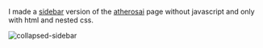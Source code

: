 I made a [sidebar](https://github.com/atherosai/ui/tree/main/sidebar-07) version of the [atherosai](https://github.com/atherosai) page without javascript and only with html and nested css.

![collapsed-sidebar](https://github.com/MetinKb/collapsed-sidebar-without-js/assets/114526516/aab5425e-a1c3-4861-bae2-986a55e839f4)
